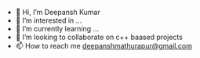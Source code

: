 - 👋 Hi, I’m Deepansh Kumar
- 👀 I’m interested in ...
- 🌱 I’m currently learning ...
- 💞️ I’m looking to collaborate on c++ baased projects
- 📫 How to reach me deepanshmathurapur@gmail.com

<!---
Deepansh1106/Deepansh1106 is a ✨ special ✨ repository because its `README.md` (this file) appears on your GitHub profile.
You can click the Preview link to take a look at your changes.
--->
